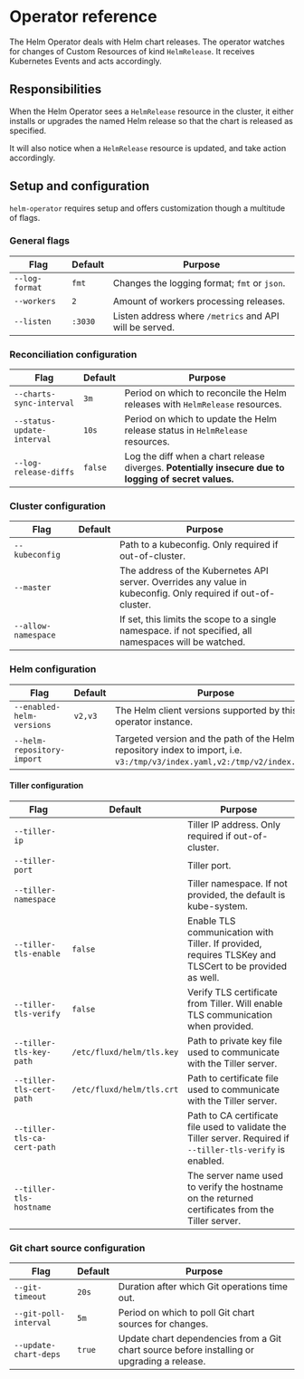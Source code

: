 # Operator reference

The Helm Operator deals with Helm chart releases. The operator watches for
changes of Custom Resources of kind `HelmRelease`. It receives Kubernetes
Events and acts accordingly.

## Responsibilities

When the Helm Operator sees a `HelmRelease` resource in the
cluster, it either installs or upgrades the named Helm release so that
the chart is released as specified.

It will also notice when a `HelmRelease` resource is updated, and
take action accordingly.

## Setup and configuration

`helm-operator` requires setup and offers customization though a multitude of flags.

### General flags

| Flag                        | Default                       | Purpose
| --------------------------  | ----------------------------- | ---
| `--log-format`              | `fmt`                         | Changes the logging format; `fmt` or `json`.
| `--workers`                 | `2`                           | Amount of workers processing releases.
| `--listen`                  | `:3030`                       | Listen address where `/metrics` and API will be served.

### Reconciliation configuration

| Flag                        | Default                       | Purpose
| --------------------------  | ----------------------------- | ---
| `--charts-sync-interval`    | `3m`                          | Period on which to reconcile the Helm releases with `HelmRelease` resources.
| `--status-update-interval`  | `10s`                         | Period on which to update the Helm release status in `HelmRelease` resources.
| `--log-release-diffs`       | `false`                       | Log the diff when a chart release diverges. **Potentially insecure due to logging of secret values.**

### Cluster configuration

| Flag                        | Default                       | Purpose
| --------------------------  | ----------------------------- | ---
| `--kubeconfig`              |                               | Path to a kubeconfig. Only required if out-of-cluster.
| `--master`                  |                               | The address of the Kubernetes API server. Overrides any value in kubeconfig. Only required if out-of-cluster.
| `--allow-namespace`         |                               | If set, this limits the scope to a single namespace. if not specified, all namespaces will be watched.

### Helm configuration
| Flag                        | Default                       | Purpose
| --------------------------  | ----------------------------- | ---
| `--enabled-helm-versions`   | `v2,v3`                       | The Helm client versions supported by this operator instance.
| `--helm-repository-import`  |                               | Targeted version and the path of the Helm repository index to import, i.e. `v3:/tmp/v3/index.yaml,v2:/tmp/v2/index.yaml`.

#### Tiller configuration

| Flag                        | Default                       | Purpose
| --------------------------  | ----------------------------- | ---
| `--tiller-ip`               |                               | Tiller IP address. Only required if out-of-cluster.
| `--tiller-port`             |                               | Tiller port.
| `--tiller-namespace`        |                               | Tiller namespace. If not provided, the default is kube-system.
| `--tiller-tls-enable`       | `false`                       | Enable TLS communication with Tiller. If provided, requires TLSKey and TLSCert to be provided as well.
| `--tiller-tls-verify`       | `false`                       | Verify TLS certificate from Tiller. Will enable TLS communication when provided.
| `--tiller-tls-key-path`     | `/etc/fluxd/helm/tls.key`     | Path to private key file used to communicate with the Tiller server.
| `--tiller-tls-cert-path`    | `/etc/fluxd/helm/tls.crt`     | Path to certificate file used to communicate with the Tiller server.
| `--tiller-tls-ca-cert-path` |                               | Path to CA certificate file used to validate the Tiller server. Required if `--tiller-tls-verify` is enabled.
| `--tiller-tls-hostname`     |                               | The server name used to verify the hostname on the returned certificates from the Tiller server.

### Git chart source configuration

| Flag                        | Default                       | Purpose
| --------------------------  | ----------------------------- | ---
| `--git-timeout`             | `20s`                         | Duration after which Git operations time out.
| `--git-poll-interval`       | `5m`                          | Period on which to poll Git chart sources for changes.
| `--update-chart-deps`       | `true`                        | Update chart dependencies from a Git chart source before installing or upgrading a release.
